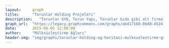 ```yaml
---
layout:     graph
title:      "Torunlar Holding Projeleri"
description:   "Torunlar GYO, Torun Yapı, Torunlar Gıda gibi alt firmalar üzerinden alınan ihaleler"
graph_url:  "https://legacy.graphcommons.com/graphs/abd17168-0bd8-4524-9faa-1c1b1de41d2f"
date:       2015-06-05 12:00:00
author:     "Mülksüzleştirme Ağları"
header-img: "img/graphs/torunlar-holding-ag-haritasi-mulksuzlestirme-graphcommons.jpg"
---
```

